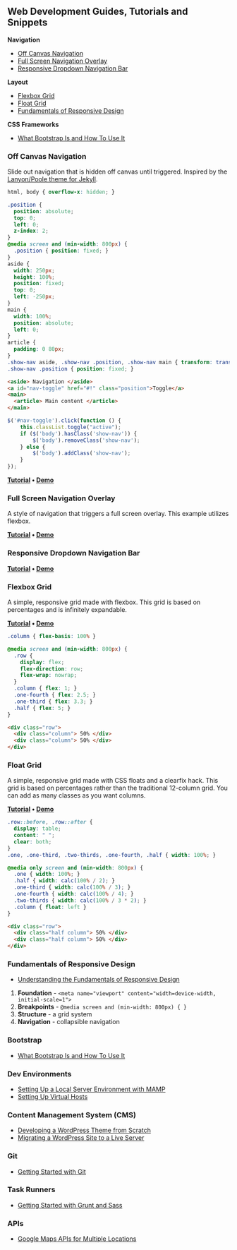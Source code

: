 ## Web Development Guides, Tutorials and Snippets

**Navigation**
* [Off Canvas Navigation](#off-canvas-navigation) 
* [Full Screen Navigation Overlay](#full-screen-navigation-overlay) 
* [Responsive Dropdown Navigation Bar](#responsive-dropdown-navigation-bar)

**Layout**
* [Flexbox Grid](#flexbox-grid)
* [Float Grid](#float-grid)
* [Fundamentals of Responsive Design](#fundamentals-of-responsive-design)

**CSS Frameworks**
* [What Bootstrap Is and How To Use It](#bootstrap)


### Off Canvas Navigation

Slide out navigation that is hidden off canvas until triggered. Inspired by the [Lanyon/Poole theme for Jekyll](http://lanyon.getpoole.com/).

```css
html, body { overflow-x: hidden; }

.position {
  position: absolute;
  top: 0;
  left: 0;
  z-index: 2;
}
@media screen and (min-width: 800px) {
  .position { position: fixed; }
}
aside {
  width: 250px;
  height: 100%;
  position: fixed;
  top: 0;
  left: -250px;
}
main {
  width: 100%;
  position: absolute;
  left: 0;
}
article {
  padding: 0 80px;
}
.show-nav aside, .show-nav .position, .show-nav main { transform: translateX(250px); }
.show-nav .position { position: fixed; }
```

```html
<aside> Navigation </aside>
<a id="nav-toggle" href="#!" class="position">Toggle</a>
<main>
  <article> Main content </article>
</main>
```

```js
$('#nav-toggle').click(function () {
	this.classList.toggle("active");
	if ($('body').hasClass('show-nav')) {
		$('body').removeClass('show-nav');
	} else {
		$('body').addClass('show-nav');
	}
});
```

**[Tutorial](http://www.taniarascia.com/off-canvas-navigation/) &bull; [Demo](http://codepen.io/taniarascia/full/QjBwpB/)**

### Full Screen Navigation Overlay

A style of navigation that triggers a full screen overlay. This example utilizes flexbox.


**[Tutorial](http://www.taniarascia.com/full-screen-navigation-overlay/) &bull; [Demo](http://codepen.io/taniarascia/full/yYrXRG/)**

### Responsive Dropdown Navigation Bar
**[Tutorial](http://www.taniarascia.com/responsive-dropdown-navigation-bar/) &bull; [Demo](http://codepen.io/taniarascia/full/dYvvYv/)**

###  Flexbox Grid

A simple, responsive grid made with flexbox. This grid is based on percentages and is infinitely expandable.

**[Tutorial](http://www.taniarascia.com/easiest-flex-grid-ever/) &bull; [Demo](http://codepen.io/taniarascia/full/rOLEGe/)**

```css
.column { flex-basis: 100% }

@media screen and (min-width: 800px) {
  .row {
    display: flex;
    flex-direction: row;
    flex-wrap: nowrap;
  }
  .column { flex: 1; }
  .one-fourth { flex: 2.5; }
  .one-third { flex: 3.3; }
  .half { flex: 5; }
}
```

```html
<div class="row">
  <div class="column"> 50% </div>
  <div class="column"> 50% </div>
</div>
```

### Float Grid

A simple, responsive grid made with CSS floats and a clearfix hack. This grid is based on percentages rather than the traditional 12-column grid. You can add as many classes as you want columns.

**[Tutorial](http://www.taniarascia.com/you-dont-need-a-framework/) &bull; [Demo](http://codepen.io/taniarascia/pen/GpGdyy)**

```css
.row::before, .row::after {
  display: table;
  content: " ";
  clear: both;
}
.one, .one-third, .two-thirds, .one-fourth, .half { width: 100%; }

@media only screen and (min-width: 800px) {
  .one { width: 100%; }
  .half { width: calc(100% / 2); }
  .one-third { width: calc(100% / 3); }
  .one-fourth { width: calc(100% / 4); }
  .two-thirds { width: calc(100% / 3 * 2); }
  .column { float: left }
}
```
```html
<div class="row">
  <div class="half column"> 50% </div>
  <div class="half column"> 50% </div>
</div>
```

### Fundamentals of Responsive Design
* [Understanding the Fundamentals of Responsive Design](http://www.taniarascia.com/you-dont-need-a-framework/)

1. **Foundation** - `<meta name="viewport" content="width=device-width, initial-scale=1">`
1. **Breakpoints** - `@media screen and (min-width: 800px) { }`
1. **Structure** - a grid system
1. **Navigation** - collapsible navigation

### Bootstrap

* [What Bootstrap Is and How To Use It](http://www.taniarascia.com/what-is-bootstrap-and-how-do-i-use-it/)



### Dev Environments

* [Setting Up a Local Server Environment with MAMP](http://www.taniarascia.com/local-environment/)
* [Setting Up Virtual Hosts](http://www.taniarascia.com/setting-up-virtual-hosts/)

### Content Management System (CMS)

* [Developing a WordPress Theme from Scratch](http://www.taniarascia.com/developing-a-wordpress-theme-from-scratch/)
* [Migrating a WordPress Site to a Live Server](http://www.taniarascia.com/migrating-a-wordpress-site-to-a-live-server/)

### Git

* [Getting Started with Git](http://www.taniarascia.com/getting-started-with-git/)

### Task Runners

* [Getting Started with Grunt and Sass](http://www.taniarascia.com/getting-started-with-grunt-and-sass/)

### APIs

* [Google Maps APIs for Multiple Locations](http://www.taniarascia.com/google-maps-apis-for-multiple-locations/)
